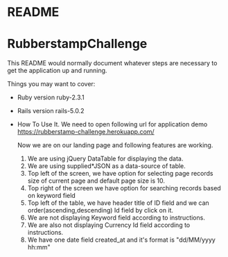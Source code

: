 # README

# RubberstampChallenge

This README would normally document whatever steps are necessary to get the
application up and running.

Things you may want to cover:

* Ruby version
  ruby-2.3.1

* Rails version
  rails-5.0.2

* How To Use It.
  We need to open following url for application demo
  https://rubberstamp-challenge.herokuapp.com/

  Now we are on our landing page and following features are working.
  1) We are using jQuery DataTable for displaying the data.  
  2) We are using supplied*JSON as a data-source of table.
  3) Top left of the screen, we have option for selecting page records size of current page and default page size is 10.   
  4) Top right of the screen we have option for searching records based on keyword field
  5) Top left of the table, we have header title of ID field and we can order(ascending,descending) Id field by click on it.
  6) We are not displaying Keyword field according to instructions.
  7) We are also not displaying Currency Id field according to instructions.
  8) We have one date field created_at and it's format is "dd/MM/yyyy hh:mm"